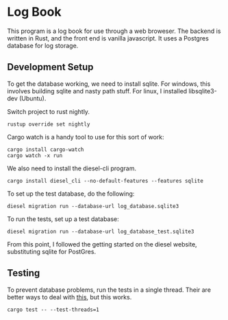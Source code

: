 # Log Book

This program is a log book for use through a web broweser. The backend is written in Rust, and the front end is vanilla javascript. It uses a Postgres database for log storage.

## Development Setup

To get the database working, we need to install sqlite. For windows, this involves building sqlite and nasty path stuff. For linux, I installed libsqlite3-dev (Ubuntu).

Switch project to rust nightly.

```
rustup override set nightly
```

Cargo watch is a handy tool to use for this sort of work:

```
cargo install cargo-watch
cargo watch -x run
```

We also need to install the diesel-cli program.

```
cargo install diesel_cli --no-default-features --features sqlite
```

To set up the test database, do the following:

```
diesel migration run --database-url log_database.sqlite3
```

To run the tests, set up a test database:

```
diesel migration run --database-url log_database_test.sqlite3
```

From this point, I followed the getting started on the diesel website, substituting sqlite for PostGres.

## Testing

To prevent database problems, run the tests in a single thread. Their are better ways to deal with [this](https://github.com/rust-lang/rust/issues/43155), but this works.

```
cargo test -- --test-threads=1
```

